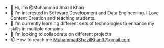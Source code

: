 - 👋 Hi, I’m @Muhammad Shazil Khan
- 👀 I’m interested in Software Development and Data Engineering. I Love Content Creation and teaching students.
- 🌱 I’m currently learning different sets of technologies to enhance my skills in multiple domains
- 💞️ I’m looking to collaborate on different projects
- 📫 How to reach me MuhammadShazilKhan3@gmail.com


<!---
MShazilKhan7/MShazilKhan7 is a ✨ special ✨ repository because its `README.md` (this file) appears on your GitHub profile.
You can click the Preview link to take a look at your changes.
--->
